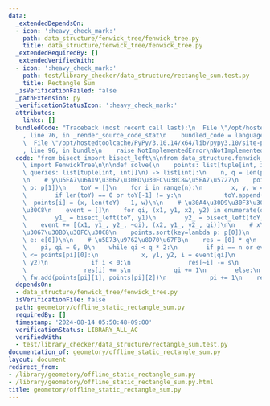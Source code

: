 ```yaml
---
data:
  _extendedDependsOn:
  - icon: ':heavy_check_mark:'
    path: data_structure/fenwick_tree/fenwick_tree.py
    title: data_structure/fenwick_tree/fenwick_tree.py
  _extendedRequiredBy: []
  _extendedVerifiedWith:
  - icon: ':heavy_check_mark:'
    path: test/library_checker/data_structure/rectangle_sum.test.py
    title: Rectangle Sum
  _isVerificationFailed: false
  _pathExtension: py
  _verificationStatusIcon: ':heavy_check_mark:'
  attributes:
    links: []
  bundledCode: "Traceback (most recent call last):\n  File \"/opt/hostedtoolcache/PyPy/3.10.14/x64/lib/pypy3.10/site-packages/onlinejudge_verify/documentation/build.py\"\
    , line 76, in _render_source_code_stat\n    bundled_code = language.bundle(\n\
    \  File \"/opt/hostedtoolcache/PyPy/3.10.14/x64/lib/pypy3.10/site-packages/onlinejudge_verify/languages/python.py\"\
    , line 96, in bundle\n    raise NotImplementedError\nNotImplementedError\n"
  code: "from bisect import bisect_left\n\nfrom data_structure.fenwick_tree.fenwick_tree\
    \ import FenwickTree\n\n\ndef solve(\n    points: list[tuple[int, int, int]],\
    \ queries: list[tuple[int, int]]\n) -> list[int]:\n    n, q = len(points), len(queries)\n\
    \n    # y\u5EA7\u6A19\u3067\u30BD\u30FC\u30C8&\u5EA7\u5727\n    points.sort(key=lambda\
    \ p: p[1])\n    toY = []\n    for i in range(n):\n        x, y, w = points[i]\n\
    \        if len(toY) == 0 or toY[-1] != y:\n            toY.append(y)\n      \
    \  points[i] = (x, len(toY) - 1, w)\n\n    # \u30A4\u30D9\u30F3\u30C8\u30BD\u30FC\
    \u30C8\n    event = []\n    for qi, (x1, y1, x2, y2) in enumerate(queries):\n\
    \        y1_ = bisect_left(toY, y1)\n        y2_ = bisect_left(toY, y2)\n    \
    \    event += [(x1, y1_, y2_, ~qi), (x2, y1_, y2_, qi)]\n\n    # x\u5EA7\u6A19\
    \u3067\u30BD\u30FC\u30C8\n    points.sort(key=lambda p: p[0])\n    event.sort(key=lambda\
    \ e: e[0])\n\n    # \u5E73\u9762\u8D70\u67FB\n    res = [0] * q\n    fw = FenwickTree(len(toY))\n\
    \    pi, qi = 0, 0\n    while qi < q * 2:\n        if pi == n or event[qi][0]\
    \ <= points[pi][0]:\n            x, y1, y2, i = event[qi]\n            s = fw.sum(y1,\
    \ y2)\n            if i < 0:\n                res[~i] -= s\n            else:\n\
    \                res[i] += s\n            qi += 1\n        else:\n           \
    \ fw.add(points[pi][1], points[pi][2])\n            pi += 1\n    return res\n"
  dependsOn:
  - data_structure/fenwick_tree/fenwick_tree.py
  isVerificationFile: false
  path: geometory/offline_static_rectangle_sum.py
  requiredBy: []
  timestamp: '2024-08-14 05:50:48+09:00'
  verificationStatus: LIBRARY_ALL_AC
  verifiedWith:
  - test/library_checker/data_structure/rectangle_sum.test.py
documentation_of: geometory/offline_static_rectangle_sum.py
layout: document
redirect_from:
- /library/geometory/offline_static_rectangle_sum.py
- /library/geometory/offline_static_rectangle_sum.py.html
title: geometory/offline_static_rectangle_sum.py
---
```

